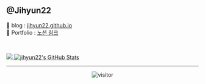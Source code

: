 ## @Jihyun22

🔗 blog : [jihyun22.github.io](https://Jihyun22.github.io)  
🔗 Portfolio : [노션 링크](https://www.notion.so/Getting-Started-11ce4a8c27eb4e2083d9a73a3299a98d) 

<br/>

<p align="">
<a href="https://github.com/jihyun22/jihyun22">
  <img src="https://github-readme-stats.vercel.app/api/top-langs/?username=jihyun22&hide=html" />
</a>
<a href="https://github.com/jihyun22/jihyun22">
  <img src="https://github-readme-stats.vercel.app/api?username=jihyun22&show_icons=true&line_height=32&count_private=true&hide=contribs" alt="jihyun22's GitHub Stats" />
</a>
</p>


---

<p align="center">
  <img src="https://visitor-badge.laobi.icu/badge?page_id=jihyun22/jihyun22" alt="visitor"/>
  <!--  ![visitors](https://visitor-badge.glitch.me/badge?page_id=jihyun22/jihyun22) -->
</p>

